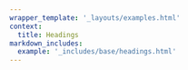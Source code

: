 ```yaml
---
wrapper_template: '_layouts/examples.html'
context:
  title: Headings
markdown_includes:
  example: '_includes/base/headings.html'
---
```

